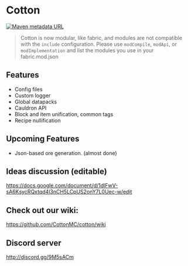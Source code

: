 # Cotton

[![Maven metadata URL](https://img.shields.io/maven-metadata/v/http/server.bbkr.space:8081/artifactory/libs-release/io/github/cottonmc/cotton/cotton/maven-metadata.xml.svg)](http://server.bbkr.space:8081/artifactory/libs-release/io/github/cottonmc/cotton/cotton)

> Cotton is now modular, like fabric, and modules are not compatible with the `include` configuration. Please use `modCompile`, `modApi`, or `modImplementation` and list the modules you use in your fabric.mod.json

## Features
- Config files
- Custom logger
- Global datapacks
- Cauldron API
- Block and item unification, common tags
- Recipe nullification

## Upcoming Features
- Json-based ore generation. (almost done)

## Ideas discussion (editable)

https://docs.google.com/document/d/1dlFwV-sA6KsycRQxtqd4l3nCH5LCpUS2onY7L0Uec-w/edit

## Check out our wiki:
https://github.com/CottonMC/cotton/wiki

## Discord server
http://discord.gg/9M5sACm

